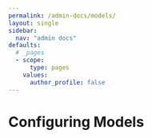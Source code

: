 ```yaml
---
permalink: /admin-docs/models/
layout: single
sidebar:
  nav: "admin docs"
defaults:
  # _pages
  - scope:
      type: pages
    values:
      author_profile: false
---
```

# Configuring Models
